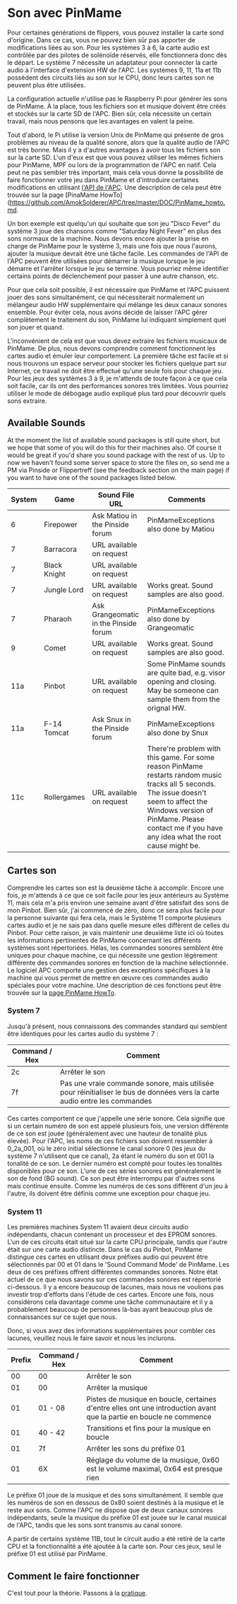 # Son avec PinMame

Pour certaines générations de flippers, vous pouvez installer la carte sond d'origine. Dans ce cas, vous ne pouvez bien sûr pas apporter de modifications liées au son. Pour les systèmes 3 à 6, la carte audio est contrôlée par des pilotes de solénoïde réservés, elle fonctionnera donc dès le départ. Le système 7 nécessite un adaptateur pour connecter la carte audio à l'interface d'extension HW de l'APC. Les systèmes 9, 11, 11a et 11b possèdent des circuits liés au son sur le CPU, donc leurs cartes son ne peuvent plus être utilisées.

La configuration actuelle n'utilise pas le Raspberry Pi pour générer les sons de PinMame. À la place, tous les fichiers son et musique doivent être créés et stockés sur la carte SD de l'APC. Bien sûr, cela nécessite un certain travail, mais nous pensons que les avantages en valent la peine.

Tout d'abord, le Pi utilise la version Unix de PinMame qui présente de gros problèmes au niveau de la qualité sonore, alors que la qualité audio de l'APC est très bonne. Mais il y a d'autres avantages à avoir tous les fichiers son sur la carte SD. L'un d'eux est que vous pouvez utiliser les mêmes fichiers pour PinMame, MPF ou lors de la programmation de l'APC en natif. Cela peut ne pas sembler très important, mais cela vous donne la possibilité de faire fonctionner votre jeu dans PinMame et d'introduire certaines modifications en utilisant [l'API de l'APC](https://github.com/AmokSolderer/APC/blob/master/DOC/Software/APC_SW_reference.pdf). Une description de cela peut être trouvée sur la page [PinaMame HowTo](https://github.com/AmokSolderer/APC/tree/master/DOC/PinMame_howto.md.

Un bon exemple est quelqu'un qui souhaite que son jeu "Disco Fever" du système 3 joue des chansons comme "Saturday Night Fever" en plus des sons normaux de la machine. Nous devons encore ajouter la prise en charge de PinMame pour le système 3, mais une fois que nous l'aurons, ajouter la musique devrait être une tâche facile. Les commandes de l'API de l'APC peuvent être utilisées pour démarrer la musique lorsque le jeu démarre et l'arrêter lorsque le jeu se termine. Vous pourriez même identifier certains points de déclenchement pour passer à une autre chanson, etc.

Pour que cela soit possible, il est nécessaire que PinMame et l'APC puissent jouer des sons simultanément, ce qui nécessiterait normalement un mélangeur audio HW supplémentaire qui mélange les deux canaux sonores ensemble. Pour éviter cela, nous avons décidé de laisser l'APC gérer complètement le traitement du son, PinMame lui indiquant simplement quel son jouer et quand.

L'inconvénient de cela est que vous devez extraire les fichiers musicaux de PinMame. De plus, nous devons comprendre comment fonctionnent les cartes audio et émuler leur comportement. La première tâche est facile et si nous trouvons un espace serveur pour stocker les fichiers quelque part sur Internet, ce travail ne doit être effectué qu'une seule fois pour chaque jeu. Pour les jeux des systèmes 3 à 9, je m'attends de toute façon à ce que cela soit facile, car ils ont des performances sonores très limitées. Vous pourriez utiliser le mode de débogage audio expliqué plus tard pour découvrir quels sons extraire.

## Available Sounds

At the moment the list of available sound packages is still quite short, but we hope that some of you will do this for their machines also. Of course it would be great if you'd share you sound package with the rest of us. Up to now we haven't found some server space to store the files on, so send me a PM via Pinside or Flippertreff (see the feedback section on the main page) if you want to have one of the sound packages listed below.

|System|Game| Sound File URL|Comments|
|--|--|--|--|
|6|Firepower| Ask Matiou in the Pinside forum | PinMameExceptions also done by Matiou |
|7|Barracora| URL available on request| |
|7|Black Knight| URL available on request| |
|7|Jungle Lord| URL available on request| Works great. Sound samples are also good. |
|7|Pharaoh| Ask Grangeomatic in the Pinside forum| PinMameExceptions also done by Grangeomatic |
|9|Comet|URL available on request| Works great. Sound samples are also good. |
|11a|Pinbot| URL available on request| Some PinMame sounds are quite bad, e.g. visor opening and closing. May be someone can sample them from the orignal HW.|
|11a|F-14 Tomcat| Ask Snux in the Pinside forum | PinMameExceptions also done by Snux |
|11c|Rollergames| URL available on request| There're problem with this game. For some reason PinMame restarts random music tracks all 5 seconds. The issue doesn't seem to affect the Windows version of PinMame. Please contact me if you have any idea what the root cause might be. |

## Cartes son

Comprendre les cartes son est la deuxième tâche à accomplir. Encore une fois, je m'attends à ce que ce soit facile pour les jeux antérieurs au Système 11, mais cela m'a pris environ une semaine avant d'être satisfait des sons de mon Pinbot. Bien sûr, j'ai commencé de zéro, donc ce sera plus facile pour la personne suivante qui fera cela, mais le Système 11 comporte plusieurs cartes audio et je ne sais pas dans quelle mesure elles diffèrent de celles du Pinbot. Pour cette raison, je vais maintenir une deuxième liste ici où toutes les informations pertinentes de PinMame concernant les différents systèmes sont répertoriées.
Hélas, les commandes sonores semblent être uniques pour chaque machine, ce qui nécessite une gestion légèrement différente des commandes sonores en fonction de la machine sélectionnée. Le logiciel APC comporte une gestion des exceptions spécifiques à la machine qui vous permet de mettre en œuvre ces commandes audio spéciales pour votre machine. Une description de ces fonctions peut être trouvée sur la [page PinMame HowTo](https://github.com/AmokSolderer/APC/tree/master/DOC/PinMame_howto.md).

### System 7

Jusqu'à présent, nous connaissons des commandes standard qui semblent être identiques pour les cartes audio du système 7 :

|Command / Hex|Comment|
|--|--|
|2c|Arrêter le son|
|7f|Pas une vraie commande sonore, mais utilisée pour réinitialiser le bus de données vers la carte audio entre les commandes|

Ces cartes comportent ce que j'appelle une série sonore. Cela signifie que si un certain numéro de son est appelé plusieurs fois, une version différente de ce son est jouée (généralement avec une hauteur de tonalité plus élevée). Pour l'APC, les noms de ces fichiers son doivent ressembler à 0_2a_001, où le zéro initial sélectionne le canal sonore 0 (les jeux du système 7 n'utilisent que ce canal), 2a étant le numéro du son et 001 la tonalité de ce son. Le dernier numéro est compté pour toutes les tonalités disponibles pour ce son.
L'une de ces séries sonores est généralement le son de fond (BG sound). Ce son peut être interrompu par d'autres sons mais continue ensuite. Comme les numéros de ces sons diffèrent d'un jeu à l'autre, ils doivent être définis comme une exception pour chaque jeu.

### System 11

Les premières machines System 11 avaient deux circuits audio indépendants, chacun contenant un processeur et des EPROM sonores. L'un de ces circuits était situé sur la carte CPU principale, tandis que l'autre était sur une carte audio distincte.
Dans le cas du Pinbot, PinMame distingue ces cartes en utilisant deux préfixes audio qui peuvent être sélectionnés par 00 et 01 dans le 'Sound Command Mode' de PinMame. Les deux de ces préfixes offrent différentes commandes sonores. Notre état actuel de ce que nous savons sur ces commandes sonores est répertorié ci-dessous. Il y a encore beaucoup de lacunes, mais nous ne voulions pas investir trop d'efforts dans l'étude de ces cartes. Encore une fois, nous considérons cela davantage comme une tâche communautaire et il y a probablement beaucoup de personnes là-bas ayant beaucoup plus de connaissances sur ce sujet que nous.

Donc, si vous avez des informations supplémentaires pour combler ces lacunes, veuillez nous le faire savoir et nous les inclurons.

|Prefix|Command / Hex|Comment|
|--|--|--|
|00|00|	Arrêter le son|
|01|00|	Arrêter la musique|
|01|01 - 08|Pistes de musique en boucle, certaines d'entre elles ont une introduction avant que la partie en boucle ne commence|
|01|40 - 42|Transitions et fins pour la musique en boucle|
|01|7f|Arrêter les sons du préfixe 01|
|01|6X|Réglage du volume de la musique, 0x60 est le volume maximal, 0x64 est presque rien|

Le préfixe 01 joue de la musique et des sons simultanément. Il semble que les numéros de son en dessous de 0x80 soient destinés à la musique et le reste aux sons. Comme l'APC ne dispose que de deux canaux sonores indépendants, seule la musique du préfixe 01 est jouée sur le canal musical de l'APC, tandis que les sons sont transmis au canal sonore.

A partir de certains système 11B, tout le circuit audio a été retiré de la carte CPU et la fonctionnalité a été ajoutée à la carte son. Pour ces jeux, seul le préfixe 01 est utilisé par PinMame.

## Comment le faire fonctionner

C'est tout pour la théorie. Passons à la [pratique](https://github.com/AmokSolderer/APC/tree/master/DOC/PinMame_howto.md).
